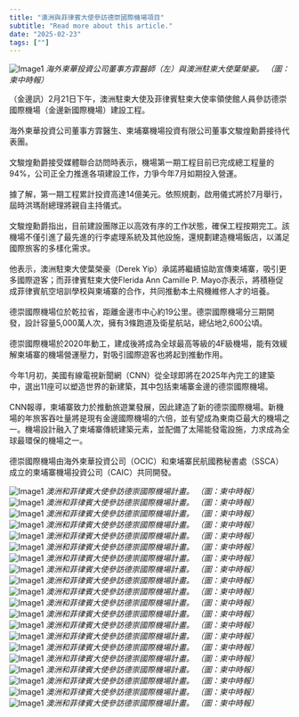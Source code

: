 ```yaml
---
title: "澳洲與菲律賓大使參訪德崇國際機場項目"
subtitle: "Read more about this article."
date: "2025-02-23"
tags: [""]
---
```


![Image1](/thumbnails/australia-philippines-ambassadors.jpg "Meeting")
*海外柬華投資公司董事方霏醫師（左）與澳洲駐柬大使葉榮豪。 （圖：柬中時報）*

（金邊訊）2月21日下午，澳洲駐柬大使及菲律賓駐柬大使率領使館人員參訪德崇國際機場（金邊新國際機場）建設工程。<br/><br/>
海外柬華投資公司董事方霏醫生、柬埔寨機場投資有限公司董事文駿煌勳爵接待代表團。<br/><br/>
文駿煌勳爵接受媒體聯合訪問時表示，機場第一期工程目前已完成總工程量的94%，公司正全力推進各項建設工作，力爭今年7月如期投入營運。<br/><br/>
據了解，第一期工程累計投資高達14億美元。依照規劃，啟用儀式將於7月舉行，屆時洪瑪耐總理將親自主持儀式。<br/><br/>
文駿煌勳爵指出，目前建設團隊正以高效有序的工作狀態，確保工程按期完工。該機場不僅引進了最先進的行李處理系統及其他設施，還規劃建造機場飯店，以滿足國際旅客的多樣化需求。<br/><br/>
他表示，澳洲駐柬大使葉榮豪（Derek Yip）承諾將繼續協助宣傳柬埔寨，吸引更多國際遊客；而菲律賓駐柬大使Flerida Ann Camille P. Mayo亦表示，將積極促成菲律賓航空培訓學校與柬埔寨的合作，共同推動本土飛機維修人才的培養。<br/><br/>
德崇國際機場位於乾拉省，距離金邊市中心約19公里。德崇國際機場分三期開發，設計容量5,000萬人次，擁有3條跑道及衛星航站，總佔地2,600公頃。<br/><br/>
德崇國際機場於2020年動工，建成後將成為全球最高等級的4F級機場，能有效緩解柬埔寨的機場營運壓力，對吸引國際遊客也將起到推動作用。<br/><br/>
今年1月初，美國有線電視新聞網（CNN）從全球即將在2025年內完工的建築中，選出11座可以塑造世界的新建築，其中包括柬埔寨金邊的德崇國際機場。<br/><br/>
CNN報導，柬埔寨致力於推動旅遊業發展，因此建造了新的德崇國際機場。新機場的年旅客吞吐量將是現有金邊國際機場的六倍，並有望成為東南亞最大的機場之一。機場設計融入了柬埔寨傳統建築元素，並配備了太陽能發電設施，力求成為全球最環保的機場之一。<br/><br/>
德崇國際機場由海外柬華投資公司（OCIC）和柬埔寨民航國務秘書處（SSCA）成立的柬埔寨機場投資公司（CAIC）共同開發。

![Image1](/images/australia-philippines-ambassadors/img1.jpg "Meeting")
*澳洲和菲律賓大使參訪德崇國際機場計畫。 （圖：柬中時報）*
![Image1](/images/australia-philippines-ambassadors/img2.jpg "Meeting")
*澳洲和菲律賓大使參訪德崇國際機場計畫。 （圖：柬中時報）*
![Image1](/images/australia-philippines-ambassadors/img3.jpg "Meeting")
*澳洲和菲律賓大使參訪德崇國際機場計畫。 （圖：柬中時報）*
![Image1](/images/australia-philippines-ambassadors/img4.jpg "Meeting")
*澳洲和菲律賓大使參訪德崇國際機場計畫。 （圖：柬中時報）*
![Image1](/images/australia-philippines-ambassadors/img5.jpg "Meeting")
*澳洲和菲律賓大使參訪德崇國際機場計畫。 （圖：柬中時報）*
![Image1](/images/australia-philippines-ambassadors/img6.jpg "Meeting")
*澳洲和菲律賓大使參訪德崇國際機場計畫。 （圖：柬中時報）*
![Image1](/images/australia-philippines-ambassadors/img7.jpg "Meeting")
*澳洲和菲律賓大使參訪德崇國際機場計畫。 （圖：柬中時報）*
![Image1](/images/australia-philippines-ambassadors/img8.jpg "Meeting")
*澳洲和菲律賓大使參訪德崇國際機場計畫。 （圖：柬中時報）*
![Image1](/images/australia-philippines-ambassadors/img9.jpg "Meeting")
*澳洲和菲律賓大使參訪德崇國際機場計畫。 （圖：柬中時報）*
![Image1](/images/australia-philippines-ambassadors/img10.jpg "Meeting")
*澳洲和菲律賓大使參訪德崇國際機場計畫。 （圖：柬中時報）*
![Image1](/images/australia-philippines-ambassadors/img11.jpg "Meeting")
*澳洲和菲律賓大使參訪德崇國際機場計畫。 （圖：柬中時報）*
![Image1](/images/australia-philippines-ambassadors/img12.jpg "Meeting")
*澳洲和菲律賓大使參訪德崇國際機場計畫。 （圖：柬中時報）*
![Image1](/images/australia-philippines-ambassadors/img13.jpg "Meeting")
*澳洲和菲律賓大使參訪德崇國際機場計畫。 （圖：柬中時報）*
![Image1](/images/australia-philippines-ambassadors/img14.jpg "Meeting")
*澳洲和菲律賓大使參訪德崇國際機場計畫。 （圖：柬中時報）*
![Image1](/images/australia-philippines-ambassadors/img15.jpg "Meeting")
*澳洲和菲律賓大使參訪德崇國際機場計畫。 （圖：柬中時報）*
![Image1](/images/australia-philippines-ambassadors/img16.jpg "Meeting")
*澳洲和菲律賓大使參訪德崇國際機場計畫。 （圖：柬中時報）*
![Image1](/images/australia-philippines-ambassadors/img17.jpg "Meeting")
*澳洲和菲律賓大使參訪德崇國際機場計畫。 （圖：柬中時報）*
![Image1](/images/australia-philippines-ambassadors/img18.jpg "Meeting")
*澳洲和菲律賓大使參訪德崇國際機場計畫。 （圖：柬中時報）*
![Image1](/images/australia-philippines-ambassadors/img19.jpg "Meeting")
*澳洲和菲律賓大使參訪德崇國際機場計畫。 （圖：柬中時報）*
![Image1](/images/australia-philippines-ambassadors/img20.jpg "Meeting")
*澳洲和菲律賓大使參訪德崇國際機場計畫。 （圖：柬中時報）*



